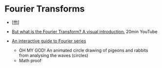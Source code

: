 Fourier Transforms
==================

* [[fft]]

* [But what is the Fourier Transform? A visual introduction.](https://www.youtube.com/watch?v=spUNpyF58BY) 20min YouTube
* [An interactive guide to Fourier series](https://injuly.in/blog/fourier-series/index.html)
    * OH MY GOD! An animated circle drawing of pigeons and rabbits from analysing the waves (circles)
    * Math proof


[//begin]: # "Autogenerated link references for markdown compatibility"
[fft]: fft.md "Fast Fourier transform (FFT)"
[//end]: # "Autogenerated link references"